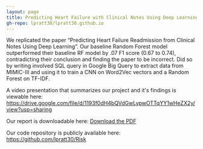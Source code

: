```yaml
---
layout: page
title: Predicting Heart Failure with Clinical Notes Using Deep Learning
gh-repo: lpratt30/lpratt30.github.io
---
```


We replicated the paper “Predicting Heart Failure Readmission from Clinical Notes Using Deep Learning”. Our
baseline Random Forest model outperformed their baseline RF model by .07 F1 score (0.67 to 0.74), contradicting
their conclusion and finding the paper to be incorrect. Did so by writing involved SQL query in Google Big Query to
extract data from MIMIC-III and using it to train a CNN on Word2Vec vectors and a Random Forest on TF-IDF.

A video presentation that summarizes our project and it's findings is viewable here: https://drive.google.com/file/d/1193f0dH4bQVdGwLypwOTTqYY1wHeZX2y/view?usp=sharing 

Our report is downloadable here: [Download the PDF](../assets/pdf/final_report.pdf)

Our code repository is publicly available here: [https://github.com/lpratt30/Risk ](https://github.com/lpratt30/PredictingHF) 



